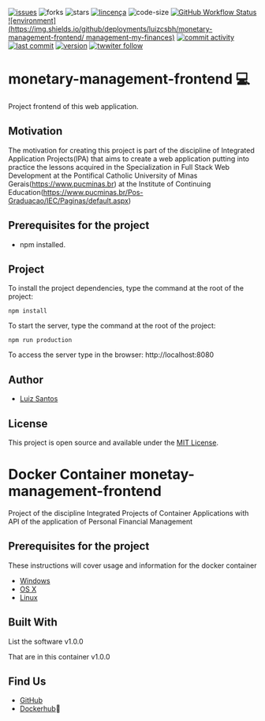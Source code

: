[![issues](https://img.shields.io/github/issues/luizcsbh/monetary-management-frontend)](https://github.com/luizcsbh/monetary-management-frontend/issues)
![forks](https://img.shields.io/github/forks/luizcsbh/monetary-management-frontend)
![stars](https://img.shields.io/github/stars/luizcsbh/monetary-management-frontend)
[![lincença](https://img.shields.io/github/license/luizcsbh/monetary-management-frontend)](https://github.com/luizcsbh/monetary-management-frontend/blob/master/LICENSE)
![code-size](https://img.shields.io/github/languages/code-size/luizcsbh/monetary-management-frontend)
[![GitHub Workflow Status](https://img.shields.io/github/workflow/status/luizcsbh/monetary-management-frontend/Node.js%20CI
)](https://github.com/luizcsbh/monetary-management-frontend/actions)
[![environment](https://img.shields.io/github/deployments/luizcsbh/monetary-management-frontend/
management-my-finances)](https://github.com/luizcsbh/monetary-management-frontend/deployments)
[![commit activity](https://img.shields.io/github/commit-activity/m/luizcsbh/monetary-management-frontend)](https://github.com/luizcsbh/monetary-management-frontend/commits)
[![last commit](https://img.shields.io/github/last-commit/luizcsbh/monetary-management-frontend)](https://github.com/luizcsbh/monetary-management-frontend/commits)
[![version](https://img.shields.io/github/package-json/v/luizcsbh/monetary-management-frontend)](https://github.com/luizcsbh/monetary-management-frontend/blob/master/package.json)
[![twwiter follow](https://img.shields.io/twitter/follow/luizcs?style=social)](https://twitter.com/luizcs)


# monetary-management-frontend :computer: 

Project  frontend of this web application.


## Motivation


The motivation for creating this project is part of the discipline of Integrated Application Projects(IPA) that aims to create a web application putting into practice the lessons acquired in the Specialization in Full Stack Web Development at the Pontifical Catholic University of Minas Gerais(https://www.pucminas.br) at the Institute of Continuing Education(https://www.pucminas.br/Pos-Graduacao/IEC/Paginas/default.aspx)



## Prerequisites for the project

- npm installed.

## Project

To install the project dependencies, type the command at the root of the project:
```node
npm install
```

To start the server, type the command at the root of the project:
```node
npm run production
```

To access the server type in the browser: http://localhost:8080


## Author

- [Luiz Santos](https://about.me/luizcsbh)

## License

This project is open source and available under the [MIT License](LICENSE).



# Docker Container monetay-management-frontend

Project of the discipline Integrated Projects of Container Applications with API of the application of Personal Financial Management

## Prerequisites for the project

These instructions will cover usage and information for the docker container

* [Windows](https://docs.docker.com/windows/started)
* [OS X](https://docs.docker.com/mac/started/)
* [Linux](https://docs.docker.com/linux/started/)

## Built With

List the software v1.0.0

That are in this container v1.0.0

## Find Us

* [GitHub](https://github.com/luizcsbh/monetary-management-frontend)
* [Dockerhub](https://hub.docker.com/repository/docker/luizcsbh/monetary-management-frontend):whale:
